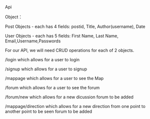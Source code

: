 Api

Object：

Post Objects - each has 4 fields: postid, Title, Author(username), Date


User Objects - each has 5 fields: First Name, Last Name, Email,Username,Passwords

For our API, we will need CRUD operations for each of 2 objects. 

/login which allows for a user to login

/signup which allows for a user to signup

/mappage which allows for a user to see the Map

/forum which allows for a user to see the forum

/forum/new which allows for a new dicussion forum to be added

/mappage/direction which allows for a new direction from one point to another point to be seen forum to be added 


